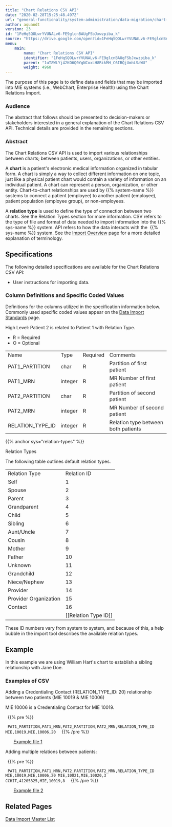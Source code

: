 ```yaml
---
title: "Chart Relations CSV API"
date: "2020-02-28T15:25:48.497Z"
url: "general-functionality/system-administration/data-migration/chart-relations-csv-api.html"
author: aquandt
version: 23
id: "1FeHqSQOLwrYVUNALv6-FE9glcnBAUgFSbJxwzpiba_k"
source: "https://drive.google.com/open?id=1FeHqSQOLwrYVUNALv6-FE9glcnBAUgFSbJxwzpiba_k"
menu:
    main:
        name: "Chart Relations CSV API"
        identifier: "1FeHqSQOLwrYVUNALv6-FE9glcnBAUgFSbJxwzpiba_k"
        parent: "1uT8WLYj42KO6Q0YgNCoxLH8RikMH_C6IBQjUmhLSaWU"
        weight: 4960
---
```

The purpose of this page is to define data and fields that may be imported into MIE systems (i.e., WebChart, Enterprise Health) using the Chart Relations Import.

### Audience

The abstract that follows should be presented to decision-makers or stakeholders interested in a general explanation of the Chart Relations CSV API. Technical details are provided in the remaining sections.

### Abstract

The Chart Relations CSV API is used to import various relationships between charts; between patients, users, organizations, or other entities.

A **chart** is a patient's electronic medical information organized in tabular form. A chart is simply a way to collect different information on one topic, just like a physical patient chart would contain a variety of information on an individual patient. A chart can represent a person, organization, or other entity. Chart-to-chart relationships are used by {{% system-name %}} systems to connect a patient (employee) to another patient (employee), patient population (employee group), or non-employees.



A **relation type** is used to define the type of connection between two charts. See the Relation Types section for more information. CSV refers to the type of file and format of data needed to import information into the {{% sys-name %}} system. API refers to how the data interacts with the  {{% sys-name %}} system. See the [Import Overview](data-import-overview.html) page for a more detailed explanation of terminology.

## Specifications

The following detailed specifications are available for the Chart Relations CSV API:

* User instructions for importing data.

### Column Definitions and Specific Coded Values

Definitions for the columns utilized in the specification information below. Commonly used specific coded values appear on the [Data Import Standards](data-import-standards.html) page.

High Level: Patient 2 is related to Patient 1 with Relation Type.

* R = Required
* O = Optional

<table>
  <tr>
    <td>Name</td>
    <td>Type</td>
    <td>Required</td>
    <td>Comments</td>
  </tr>
  <tr>
    <td>PAT1_PARTITION</td>
    <td>char</td>
    <td>R</td>
    <td>Partition of first patient</td>
  </tr>
  <tr>
    <td>PAT1_MRN</td>
    <td>integer</td>
    <td>R</td>
    <td>MR Number of first patient</td>
  </tr>
  <tr>
    <td>PAT2_PARTITION</td>
    <td>char</td>
    <td>R</td>
    <td>Partition of second patient</td>
  </tr>
  <tr>
    <td>PAT2_MRN</td>
    <td>integer</td>
    <td>R</td>
    <td>MR Number of second patient</td>
  </tr>
  <tr>
    <td>RELATION_TYPE_ID</td>
    <td>integer</td>
    <td>R</td>
    <td>Relation type between both patients</td>
  </tr>
</table>

{{% anchor sys="relation-types" %}}

Relation Types

The following table outlines default relation types.

<table>
  <tr>
    <td>Relation Type</td>
    <td>Relation ID</td>
  </tr>
  <tr>
    <td>Self</td>
    <td>1</td>
  </tr>
  <tr>
    <td>Spouse</td>
    <td>2</td>
  </tr>
  <tr>
    <td>Parent</td>
    <td>3</td>
  </tr>
  <tr>
    <td>Grandparent</td>
    <td>4</td>
  </tr>
  <tr>
    <td>Child</td>
    <td>5</td>
  </tr>
  <tr>
    <td>Sibling</td>
    <td>6</td>
  </tr>
  <tr>
    <td>Aunt/Uncle</td>
    <td>7</td>
  </tr>
  <tr>
    <td>Cousin</td>
    <td>8</td>
  </tr>
  <tr>
    <td>Mother</td>
    <td>9</td>
  </tr>
  <tr>
    <td>Father</td>
    <td>10</td>
  </tr>
  <tr>
    <td>Unknown</td>
    <td>11</td>
  </tr>
  <tr>
    <td>Grandchild</td>
    <td>12</td>
  </tr>
  <tr>
    <td>Niece/Nephew</td>
    <td>13</td>
  </tr>
  <tr>
    <td>Provider</td>
    <td>14</td>
  </tr>
  <tr>
    <td>Provider Organization</td>
    <td>15</td>
  </tr>
  <tr>
    <td>Contact</td>
    <td>16</td>
  </tr>
  <tr>
    <td></td>
    <td>[[Relation Type ID]]</td>
  </tr>
</table>

These ID numbers vary from system to system, and because of this, a help bubble in the import tool describes the available relation types.



## Example

In this example we are using William Hart's chart to establish a sibling relationship with Jane Doe.



### Examples of CSV

Adding a Credentialing Contact (RELATION_TYPE_ID: 20) relationship between two patients (MIE 10019 & MIE 10006)

MIE 10006 is a Credentialing Contact for MIE 10019.



` `{{% pre %}}

`  PAT1_PARTITION,PAT1_MRN,PAT2_PARTITION,PAT2_MRN,RELATION_TYPE_ID MIE,10019,MIE,10006,20 
`
` `{{% /pre %}}


`  
`
[Example file 1](https://miewiki.med-web.com/wiki/index.php/File:Chart_rel_ex1.csv)

Adding multiple relations between patients:



` `{{% pre %}}

`  PAT1_PARTITION,PAT1_MRN,PAT2_PARTITION,PAT2_MRN,RELATION_TYPE_ID MIE,10019,MIE,10006,20 MIE,10021,MIE,10020,3 CCHIT,41205325,MIE,10019,8 
`
` `{{% /pre %}}


`  
`
[Example file 2](https://miewiki.med-web.com/wiki/index.php/File:Chart_rel_ex2.csv)

## Related Pages

[Data Import Master List](data-import-master-list.html)

